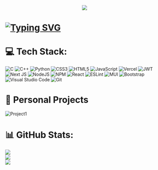 <div id="header" align="center">
  <img src="https://user-images.githubusercontent.com/66873325/179175229-1701b5a9-eb0f-4456-8b1c-5bffd521ac18.gif"/>
</div>

# [![Typing SVG](https://readme-typing-svg.herokuapp.com?font=Source+Code+Pro&color=FEFEFE&lines=Hi+there+%F0%9F%91%8B%2C+I'm+Pouya;Comp+sci+undergrad+at+UofA;Welcome+to+my+Github+Profile)](https://git.io/typing-svg)

# 💻 Tech Stack:
![C](https://img.shields.io/badge/c-%2300599C.svg?style=for-the-badge&logo=c&logoColor=white) ![C++](https://img.shields.io/badge/c++-%2300599C.svg?style=for-the-badge&logo=c%2B%2B&logoColor=white) ![Python](https://img.shields.io/badge/python-3670A0?style=for-the-badge&logo=python&logoColor=ffdd54) ![CSS3](https://img.shields.io/badge/css3-%231572B6.svg?style=for-the-badge&logo=css3&logoColor=white) ![HTML5](https://img.shields.io/badge/html5-%23E34F26.svg?style=for-the-badge&logo=html5&logoColor=white) ![JavaScript](https://img.shields.io/badge/javascript-%23323330.svg?style=for-the-badge&logo=javascript&logoColor=%23F7DF1E) ![Vercel](https://img.shields.io/badge/vercel-%23000000.svg?style=for-the-badge&logo=vercel&logoColor=white) ![JWT](https://img.shields.io/badge/JWT-black?style=for-the-badge&logo=JSON%20web%20tokens) ![Next JS](https://img.shields.io/badge/Next-black?style=for-the-badge&logo=next.js&logoColor=white) ![NodeJS](https://img.shields.io/badge/node.js-6DA55F?style=for-the-badge&logo=node.js&logoColor=white) ![NPM](https://img.shields.io/badge/NPM-%23000000.svg?style=for-the-badge&logo=npm&logoColor=white) ![React](https://img.shields.io/badge/react-%2320232a.svg?style=for-the-badge&logo=react&logoColor=%2361DAFB) ![ESLint](https://img.shields.io/badge/ESLint-4B3263?style=for-the-badge&logo=eslint&logoColor=white) ![MUI](https://img.shields.io/badge/MUI-%230081CB.svg?style=for-the-badge&logo=material-ui&logoColor=white) ![Bootstrap](https://img.shields.io/badge/bootstrap-%23563D7C.svg?style=for-the-badge&logo=bootstrap&logoColor=white) ![Visual Studio Code](https://img.shields.io/badge/Visual_Studio_Code-0078D4?style=for-the-badge&logo=visual%20studio%20code&logoColor=white) ![Git](https://img.shields.io/badge/GIT-E44C30?style=for-the-badge&logo=git&logoColor=white)

# 💫 Personal Projects
![Project1](https://github-readme-stats.vercel.app/api/pin/?username=P0u4a&repo=Cloud-Ninja&show_owner=true&theme=radical)

# 📊 GitHub Stats:
![](https://github-readme-stats.vercel.app/api?username=P0u4a&show_icons=true&theme=radical&hide_border=false&include_all_commits=true&count_private=false)<br/>
![](https://github-readme-streak-stats.herokuapp.com/?user=P0u4a&theme=radical&hide_border=false)<br/>
![](https://github-readme-stats.vercel.app/api/top-langs/?username=P0u4a&theme=radical&hide_border=false&include_all_commits=true&count_private=false&layout=compact)
